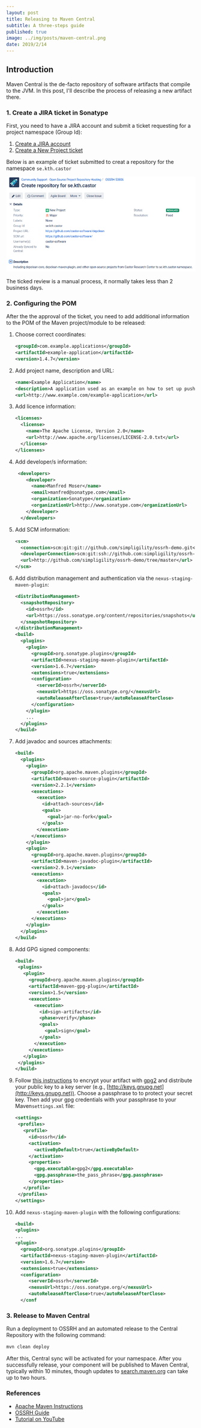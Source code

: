 ```yaml
---
layout: post
title: Releasing to Maven Central
subtitle: A three-steps guide
published: true
image: ../img/posts/maven-central.png
date: 2019/2/14
---
```


## Introduction

Maven Central is the de-facto repository of software artifacts that compile to the JVM. In this post, I'll describe the process of releasing a new artifact there. 

### 1. Create a JIRA ticket in Sonatype

First, you need to have a JIRA account and submit a ticket requesting for a project namespace (Group Id):

1.  [Create a JIRA account](https://issues.sonatype.org/secure/Signup!default.jspa)
2.  [Create a New Project ticket](https://issues.sonatype.org/secure/CreateIssue.jspa?issuetype=21&pid=10134)

Below is an example of ticket submitted to creat a repository for the namespace `se.kth.castor`

![](../img/posts/sonatype_screeshot.png)

The ticked review is a manual process, it normally takes less than 2 business days.

### 2. Configuring the POM

After the the approval of the ticket, you need to add additional information to the POM of the Maven project/module to be released:

1. Choose correct coordinates:

    ```xml
    <groupId>com.example.applications</groupId>
    <artifactId>example-application</artifactId>
    <version>1.4.7</version>
    ```
 
2.  Add project name, description and URL:

    ```xml
    <name>Example Application</name>
    <description>A application used as an example on how to set up pushing its components to the Central Repository</description>
    <url>http://www.example.com/example-application</url>
    ```
3. Add licence information:

    ```xml
    <licenses>
      <license>
        <name>The Apache License, Version 2.0</name>
        <url>http://www.apache.org/licenses/LICENSE-2.0.txt</url>
      </license>
    </licenses>
    ```
4. Add developer/s information:

    ```xml
     <developers>
        <developer>
          <name>Manfred Moser</name>
          <email>manfred@sonatype.com</email>
          <organization>Sonatype</organization>
          <organizationUrl>http://www.sonatype.com</organizationUrl>
        </developer>
      </developers>
    ```

5. Add SCM information:

    ```xml
    <scm>
      <connection>scm:git:git://github.com/simpligility/ossrh-demo.git</connection>
      <developerConnection>scm:git:ssh://github.com:simpligility/ossrh-demo.git</developerConnection>
      <url>http://github.com/simpligility/ossrh-demo/tree/master</url>
    </scm>
    ```
    
6. Add distribution management and authentication via the `nexus-staging-maven-plugin`:

    ```xml
    <distributionManagement>
      <snapshotRepository>
        <id>ossrh</id>
        <url>https://oss.sonatype.org/content/repositories/snapshots</url>
      </snapshotRepository>
    </distributionManagement>
    <build>
      <plugins>
        <plugin>
          <groupId>org.sonatype.plugins</groupId>
          <artifactId>nexus-staging-maven-plugin</artifactId>
          <version>1.6.7</version>
          <extensions>true</extensions>
          <configuration>
            <serverId>ossrh</serverId>
            <nexusUrl>https://oss.sonatype.org/</nexusUrl>
            <autoReleaseAfterClose>true</autoReleaseAfterClose>
          </configuration>
        </plugin>
        ...
      </plugins>
    </build>
    ```
    
 7. Add javadoc and sources attachments:
 
    ```xml
    <build>
      <plugins>
        <plugin>
          <groupId>org.apache.maven.plugins</groupId>
          <artifactId>maven-source-plugin</artifactId>
          <version>2.2.1</version>
          <executions>
            <execution>
              <id>attach-sources</id>
              <goals>
                <goal>jar-no-fork</goal>
              </goals>
            </execution>
          </executions>
        </plugin>
        <plugin>
          <groupId>org.apache.maven.plugins</groupId>
          <artifactId>maven-javadoc-plugin</artifactId>
          <version>2.9.1</version>
          <executions>
            <execution>
              <id>attach-javadocs</id>
              <goals>
                <goal>jar</goal>
              </goals>
            </execution>
          </executions>
        </plugin>
      </plugins>
    </build>
    ```
    
 8. Add GPG signed components:
 
     ```xml
    <build>
      <plugins>
        <plugin>
          <groupId>org.apache.maven.plugins</groupId>
          <artifactId>maven-gpg-plugin</artifactId>
          <version>1.5</version>
          <executions>
            <execution>
              <id>sign-artifacts</id>
              <phase>verify</phase>
              <goals>
                <goal>sign</goal>
              </goals>
            </execution>
          </executions>
        </plugin>
      </plugins>
    </build>
    ```

9. Follow [this instructions](https://central.sonatype.org/pages/working-with-pgp-signatures.html) to encrypt your artifact with [gpg2](https://linux.die.net/man/1/gpg2) and distribute your public key to a key server (e.g., [http://keys.gnupg.net](http://keys.gnupg.net)). Choose a passphrase to to protect your secret key. Then add your gpg credentials with your passphrase to your Maven`settings.xml` file:

     ```xml
    <settings>
      <profiles>
        <profile>
          <id>ossrh</id>
          <activation>
            <activeByDefault>true</activeByDefault>
          </activation>
          <properties>
            <gpg.executable>gpg2</gpg.executable>
            <gpg.passphrase>the_pass_phrase</gpg.passphrase>
          </properties>
        </profile>
      </profiles>
    </settings>
    ```
    
10. Add `nexus-staging-maven-plugin` with the following configurations:

    ```xml
    <build>
    <plugins>
    ...
    <plugin>
      <groupId>org.sonatype.plugins</groupId>
      <artifactId>nexus-staging-maven-plugin</artifactId>
      <version>1.6.7</version>
      <extensions>true</extensions>
      <configuration>
         <serverId>ossrh</serverId>
         <nexusUrl>https://oss.sonatype.org/</nexusUrl>
         <autoReleaseAfterClose>true</autoReleaseAfterClose>
      </conf
    ```

### 3. Release to Maven Central

Run a deployment to OSSRH and an automated release to the Central Repository with the following command:

```bash
mvn clean deploy
```

After this, Central sync will be activated for your namespace. After you successfully release, your component will be published to Maven Central, typically within 10 minutes, though updates to [search.maven.org](https://search.maven.org) can take up to two hours.


### References

- [Apache Maven Instructions](https://maven.apache.org/repository/guide-central-repository-upload.html)
- [OSSRH Guide](https://central.sonatype.org/pages/ossrh-guide.html)
- [Tutorial on YouTube](https://www.youtube.com/watch?v=bxP9IuJbcDQ)